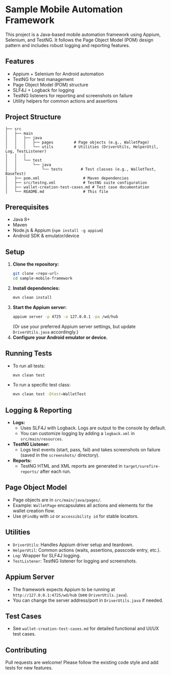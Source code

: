 # Sample Mobile Automation Framework

This project is a Java-based mobile automation framework using Appium, Selenium, and TestNG. It follows the Page Object Model (POM) design pattern and includes robust logging and reporting features.

## Features
- Appium + Selenium for Android automation
- TestNG for test management
- Page Object Model (POM) structure
- SLF4J + Logback for logging
- TestNG listeners for reporting and screenshots on failure
- Utility helpers for common actions and assertions

## Project Structure
```
├── src
│   ├── main
│   │   ├── java
│   │   │   ├── pages         # Page objects (e.g., WalletPage)
│   │   │   └── utils         # Utilities (DriverUtils, HelperUtil, Log, TestListener)
│   │   │
│   │   └── test
│   │       └── java
│   │           └── tests        # Test classes (e.g., WalletTest, BaseTest)
│   ├── pom.xml                   # Maven dependencies
│   ├── src/testng.xml            # TestNG suite configuration
│   ├── wallet-creation-test-cases.md # Test case documentation
│   └── README.md                 # This file
```

## Prerequisites
- Java 8+
- Maven
- Node.js & Appium (`npm install -g appium`)
- Android SDK & emulator/device

## Setup
1. **Clone the repository:**
   ```sh
   git clone <repo-url>
   cd sample-mobile-framework
   ```
2. **Install dependencies:**
   ```sh
   mvn clean install
   ```
3. **Start the Appium server:**
   ```sh
   appium server -p 4725 -a 127.0.0.1 -pa /wd/hub
   ```
   (Or use your preferred Appium server settings, but update `DriverUtils.java` accordingly.)
4. **Configure your Android emulator or device.**

## Running Tests
- To run all tests:
  ```sh
  mvn clean test
  ```
- To run a specific test class:
  ```sh
  mvn clean test -Dtest=WalletTest
  ```

## Logging & Reporting
- **Logs:**
  - Uses SLF4J with Logback. Logs are output to the console by default.
  - You can customize logging by adding a `logback.xml` in `src/main/resources`.
- **TestNG Listener:**
  - Logs test events (start, pass, fail) and takes screenshots on failure (saved in the `screenshots/` directory).
- **Reports:**
  - TestNG HTML and XML reports are generated in `target/surefire-reports/` after each run.

## Page Object Model
- Page objects are in `src/main/java/pages/`.
- Example: `WalletPage` encapsulates all actions and elements for the wallet creation flow.
- Use `@FindBy` with `id` or `accessibility id` for stable locators.

## Utilities
- `DriverUtils`: Handles Appium driver setup and teardown.
- `HelperUtil`: Common actions (waits, assertions, passcode entry, etc.).
- `Log`: Wrapper for SLF4J logging.
- `TestListener`: TestNG listener for logging and screenshots.

## Appium Server
- The framework expects Appium to be running at `http://127.0.0.1:4725/wd/hub` (see `DriverUtils.java`).
- You can change the server address/port in `DriverUtils.java` if needed.

## Test Cases
- See `wallet-creation-test-cases.md` for detailed functional and UI/UX test cases.

## Contributing
Pull requests are welcome! Please follow the existing code style and add tests for new features.
